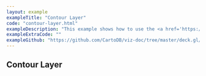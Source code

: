 ```yaml
---
layout: example
exampleTitle: "Contour Layer"
code: "contour-layer.html"
exampleDescription: "This example shows how to use the <a href='https://deck.gl/docs/api-reference/aggregation-layers/contour-layer' target='_blank'>ContourLayer</a> to render isolines or isobands for a given threshold and cell size."
exampleExtraCode: ""
exampleGithub: "https://github.com/CartoDB/viz-doc/tree/master/deck.gl/examples/scripting/advanced-examples/contour-layer.html"
---
```

## Contour Layer
